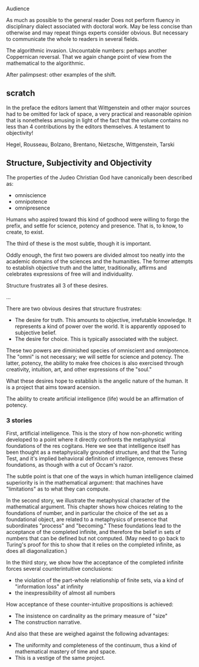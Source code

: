 Audience

As much as possible to the general reader
Does not perform fluency in disciplinary dialect associated with doctoral work.
May be less concise than otherwise and may repeat things experts consider obvious.
But necessary to communicate the whole to readers in several fields.

The algorithmic invasion.
Uncountable numbers: perhaps another Coppernican reversal. That we again change point of view from
the mathematical to the algorithmic.

After palimpsest: other examples of the shift.

## scratch
In the preface the editors lament that Wittgenstein and other major sources had to be omitted for lack of space, a very practical and reasonable opinion that is nonetheless amusing in light of the fact that the volume contains no less than 4 contributions by the editors themselves. A testament to objectivity!

Hegel, Rousseau, Bolzano, Brentano, Nietzsche, Wittgenstein, Tarski


## Structure, Subjectivity and Objectivity

The properties of the Judeo Christian God have canonically been described as:
* omniscience
* omnipotence
* omnipresence

Humans who aspired toward this kind of godhood were willing to forgo the prefix, and settle for science, potency and presence. That is, to know, to create, to exist.

The third of these is the most subtle, though it is important.

Oddly enough, the first two powers are divided almost too neatly into the academic domains of the sciences and the humanities. The former attempts to establish objective truth and the latter, traditionally, affirms and celebrates expressions of free will and individuality.

Structure frustrates all 3 of these desires.

...

There are two obvious desires that structure frustrates:
* The desire for truth. This amounts to objective, irrefutable knowledge. It represents a kind of power over the world. It is apparently opposed to subjective belief.
* The desire for choice. This is typically associated with the subject.

These two powers are diminished species of omniscient and omnipotence. The "omni" is not necessary; we will settle for science and potency. The latter, potency, the ability to make free choices is also exercised through creativity, intuition, art, and other expressions of the "soul."



What these desires hope to establish is the angelic nature of the human. It is a project that aims toward acension.

The ability to create artificial intelligence (life) would be an affirmation of potency.

### 3 stories

First, artificial intelligence. This is the story of how non-phonetic writing developed to a point where it directly confronts the metaphysical foundations of the res cogitans. Here we see that intelligence itself has been thought as a metaphysically grounded structure, and that the Turing Test, and it's implied behavioral definition of intelligence, removes these foundations, as though with a cut of Occam's razor.

The subtle point is that one of the ways in which human intelligence claimed superiority is in the mathematical argument: that machines have "limitations" as to what they can compute.

In the second story, we illustrate the metaphysical character of the mathematical argument. This chapter shows how choices relating to the foundations of number, and in particular the choice of the set as a foundational object, are related to a metaphysics of presence that subordinates "process" and "becoming." These foundations lead to the acceptance of the completed infinite, and therefore the belief in sets of numbers that can be defined but not computed. (May need to go back to Turing's proof for this to show that it relies on the completed infinite, as does all diagonalization.)

In the third story, we show how the acceptance of the completed infinite forces several counterintuitive conclusions:
* the violation of the part-whole relationship of finite sets, via a kind of "information loss" at infinity
* the inexpressibility of almost all numbers

How acceptance of these counter-intuitive propositions is achieved:
* The insistence on cardinality as the primary measure of "size"
* The construction narrative.

And also that these are weighed against the following advantages:
* The uniformity and completeness of the continuum, thus a kind of mathematical mastery of time and space.
* This is a vestige of the same project.


